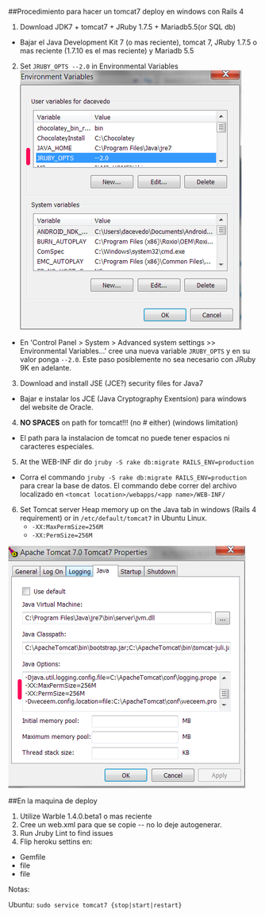 ##Procedimiento para hacer un tomcat7 deploy en windows con Rails 4

1. Download JDK7 + tomcat7 + JRuby 1.7.5 + Mariadb5.5(or SQL db) 
  - Bajar el Java Development Kit 7 (o mas reciente), tomcat 7, JRuby 1.7.5 o mas reciente (1.7.10 es el mas reciente) y Mariadb 5.5
2. Set `JRUBY_OPTS --2.0` in Environmental Variables ![Environmental Variables](environmental_variables.png "Environmental Variables")
  - En 'Control Panel > System > Advanced system settings >> Environmental Variables...' cree una nueva variable `JRUBY_OPTS` y en su valor ponga `--2.0`.  Este paso posiblemente no sea necesario con JRuby 9K en adelante.  
3. Download and install JSE (JCE?) security files for Java7 
  - Bajar e instalar los JCE (Java Cryptography Exentsion) para windows del website de Oracle.
4. __NO SPACES__ on path for tomcat!!! (no # either) (windows limitation)
  - El path para la instalacion de tomcat no puede tener espacios ni caracteres especiales.
5. At the WEB-INF dir do `jruby -S rake db:migrate RAILS_ENV=production`
  - Corra el commando `jruby -S rake db:migrate RAILS_ENV=production` para crear la base de datos. El commando debe correr del archivo localizado en `<tomcat location>/webapps/<app name>/WEB-INF/`
6. Set Tomcat server Heap memory up on the Java tab in windows (Rails 4 requirement) or in `/etc/default/tomcat7` in Ubuntu Linux.
   - `-XX:MaxPermSize=256M`
   - `-XX:PermSize=256M`
   
![Tomcat Windows Java Config](tomcat_config_windows.png "Tomcat Windows Java Config")   
   
##En la maquina de deploy  

1. Utilize Warble 1.4.0.beta1 o mas reciente
2. Cree un web.xml para que se copie -- no lo deje autogenerar.
3. Run Jruby Lint to find issues
4. Flip heroku settins en:
  - Gemfile
  - file
  - file
  
Notas:

Ubuntu: `sudo service tomcat7 {stop|start|restart}`